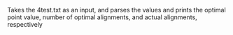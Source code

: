 Takes the 4test.txt as an input, and parses the values and prints the optimal point value, number of optimal alignments, and actual alignments, respectively

